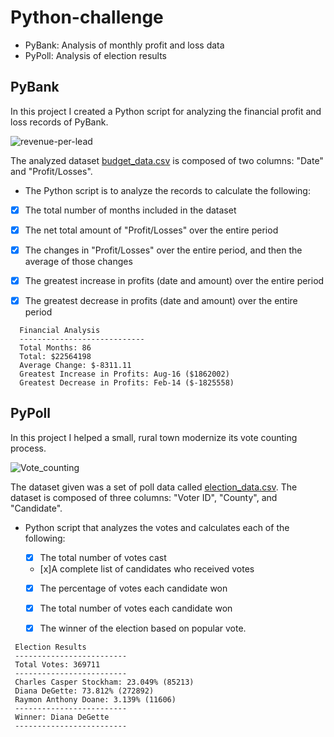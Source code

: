 # Python-challenge

* PyBank: Analysis of monthly profit and loss data
* PyPoll: Analysis of election results

## PyBank

In this project I created a Python script for analyzing the financial profit and loss records of PyBank. 

![revenue-per-lead](https://user-images.githubusercontent.com/117343047/212153647-cf28bfc3-5b6e-4692-9578-8e2f0e6f4120.png)

The analyzed dataset [budget_data.csv](PyBank/Resources/budget_data.csv) is composed of two columns: "Date" and "Profit/Losses".

 * The Python script is to analyze the records to calculate the following:

  - [x] The total number of months included in the dataset

  - [x] The net total amount of "Profit/Losses" over the entire period

  - [x] The changes in "Profit/Losses" over the entire period, and then the average of those changes

  - [x] The greatest increase in profits (date and amount) over the entire period

  - [x] The greatest decrease in profits (date and amount) over the entire period

```text
  Financial Analysis
  ----------------------------
  Total Months: 86
  Total: $22564198
  Average Change: $-8311.11
  Greatest Increase in Profits: Aug-16 ($1862002)
  Greatest Decrease in Profits: Feb-14 ($-1825558)
  ```


  ## PyPoll
  In this project I helped a small, rural town modernize its vote counting process.

  ![Vote_counting](https://user-images.githubusercontent.com/117343047/212500741-fb255598-793b-4c30-87c6-cb6e21302100.png)

The dataset given was a set of poll data called [election_data.csv](PyPoll/Resources/election_data.csv). The dataset is composed of three columns: "Voter ID", "County", and "Candidate".

* Python script that analyzes the votes and calculates each of the following:

  - [x] The total number of votes cast

  - [x]A complete list of candidates who received votes

  - [x] The percentage of votes each candidate won

  - [x] The total number of votes each candidate won

  - [x] The winner of the election based on popular vote.


 ```text
  Election Results
  -------------------------
  Total Votes: 369711
  -------------------------
  Charles Casper Stockham: 23.049% (85213)
  Diana DeGette: 73.812% (272892)
  Raymon Anthony Doane: 3.139% (11606)
  -------------------------
  Winner: Diana DeGette
  -------------------------
  ```